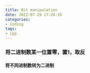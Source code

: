 ```yaml
---
title: Bit manipulation
date: 2022-07-29 17:24:35
categories:
- Coding
tags:
- cpp
---
```

### 将二进制数某一位置零，置1，取反
#### 将不同进制数转为二进制 





